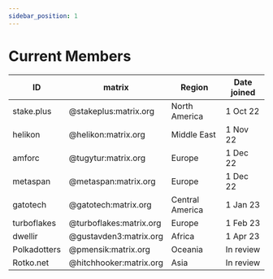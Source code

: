 ```yaml
---
sidebar_position: 1
---
```


# Current Members

| ID           | matrix                  | Region          | Date joined |
| ------------ | ----------------------- | --------------- | ----------- |
| stake.plus   | @stakeplus:matrix.org   | North America   | 1 Oct 22    |
| helikon      | @helikon:matrix.org     | Middle East     | 1 Nov 22    |
| amforc       | @tugytur:matrix.org     | Europe          | 1 Dec 22    |
| metaspan     | @metaspan:matrix.org    | Europe          | 1 Dec 22    |
| gatotech     | @gatotech:matrix.org    | Central America | 1 Jan 23    |
| turboflakes  | @turboflakes:matrix.org | Europe          | 1 Feb 23    |
| dwellir      | @gustavden3:matrix.org  | Africa          | 1 Apr 23    |
| Polkadotters | @pmensik:matrix.org     | Oceania         | In review   |
| Rotko.net    | @hitchhooker:matrix.org | Asia            | In review   |